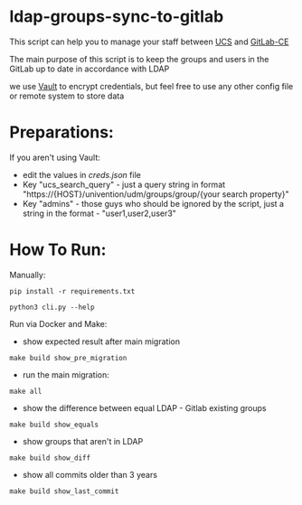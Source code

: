 # ldap-groups-sync-to-gitlab

This script can help you to manage your staff between [UCS](https://www.univention.com/) and [GitLab-CE](https://about.gitlab.com/install/)

The main purpose of this script is to keep the groups and users in the GitLab up to date in accordance with LDAP

we use [Vault](https://www.vaultproject.io/) to encrypt credentials, but feel free to use any other config file or remote system to store data

# Preparations:
If you aren't using Vault:
* edit the values in _creds.json_ file
* Key "ucs_search_query" - just a query string in format "https://{HOST}/univention/udm/groups/group/{your search property}"
* Key "admins" - those guys who should be ignored by the script, just a string in the format - "user1,user2,user3"

# How To Run:
Manually:
```
pip install -r requirements.txt
```
```
python3 cli.py --help
```

Run via Docker and Make:
- show expected result after main migration 
```
make build show_pre_migration
```
- run the main migration:
```
make all
```
- show the difference between equal LDAP - Gitlab existing groups
```
make build show_equals
```
- show groups that aren't in LDAP 
```
make build show_diff
```
- show all commits older than 3 years
```
make build show_last_commit 
```